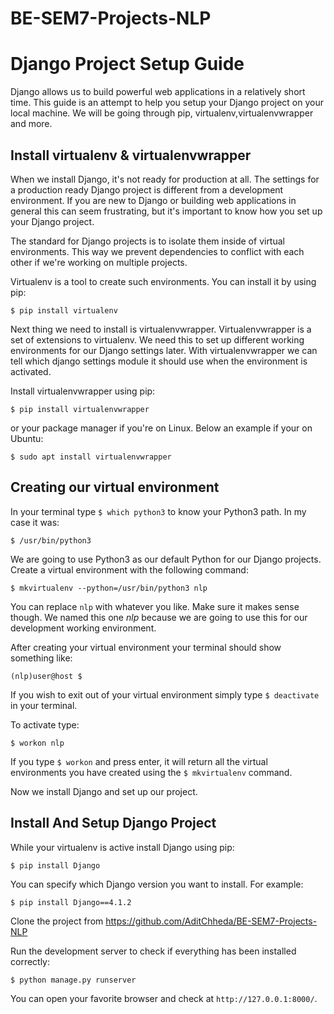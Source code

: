 # BE-SEM7-Projects-NLP

# Django Project Setup Guide

Django allows us to build powerful web applications in a relatively short time. This guide is an attempt to help you setup your Django project on your local machine. We will be going through pip, virtualenv,virtualenvwrapper and more.

## Install virtualenv & virtualenvwrapper

When we install Django, it's not ready for production at all. The settings for a production ready Django project is different from a development environment. If you are new to Django or building web applications in general this can seem frustrating, but it's important to know how you set up your Django project.

The standard for Django projects is to isolate them inside of virtual environments. This way we prevent dependencies to conflict with each other if we're working on multiple projects.

Virtualenv is a tool to create such environments. You can install it by using pip:

```
$ pip install virtualenv
```

Next thing we need to install is virtualenvwrapper. Virtualenvwrapper is a set of extensions to virtualenv. We need this to set up different working environments for our Django settings later. With virtualenvwrapper we can tell which django settings module it should use when the environment is activated.

Install virtualenvwrapper using pip:
```
$ pip install virtualenvwrapper
```
or your package manager if you're on Linux. Below an example if your on Ubuntu:
```
$ sudo apt install virtualenvwrapper
```

## Creating our virtual environment
In your terminal type `$ which python3` to know your Python3 path. In my case it was:
```
$ /usr/bin/python3
```
We are going to use Python3 as our default Python for our Django projects. Create a virtual environment with the following command:
```
$ mkvirtualenv --python=/usr/bin/python3 nlp
```
You can replace `nlp` with whatever you like. Make sure it makes sense though. We named this one *nlp* because we are going to use this for our development working environment.

After creating your virtual environment your terminal should show something like:
```
(nlp)user@host $
```
If you wish to exit out of your virtual environment simply type `$ deactivate` in your terminal.

To activate type:
```
$ workon nlp
```
If you type `$ workon` and press enter, it will return all the virtual environments you have created using the `$ mkvirtualenv` command.

Now we install Django and set up our project.

## Install And Setup Django Project

While your virtualenv is active install Django using pip:
```
$ pip install Django
```
You can specify which Django version you want to install. For example:
```
$ pip install Django==4.1.2
```

Clone the project from https://github.com/AditChheda/BE-SEM7-Projects-NLP

Run the development server to check if everything has been installed correctly:
```
$ python manage.py runserver
```

You can open your favorite browser and check at `http://127.0.0.1:8000/`.
